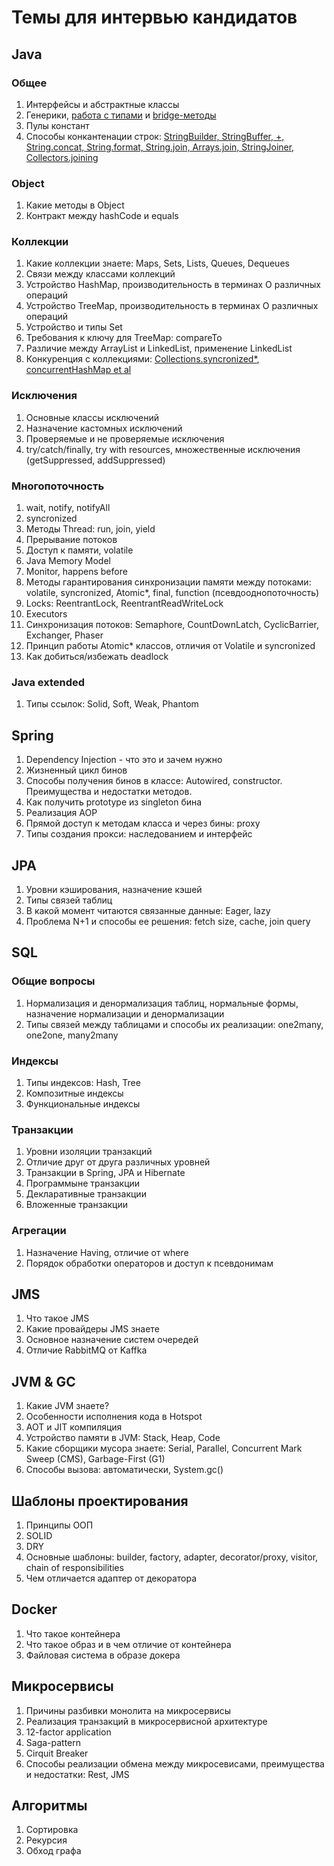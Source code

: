 # Темы для интервью кандидатов

## Java

### Общее
1. Интерфейсы и абстрактные классы
1. Генерики, [работа с типами](https://habr.com/ru/company/sberbank/blog/416413/) и [bridge-методы](https://docs.oracle.com/javase/tutorial/java/generics/bridgeMethods.html)
1. Пулы констант
1. Способы конкантенации строк: [StringBuilder, StringBuffer, +, String.concat, String.format, String.join, Arrays.join, StringJoiner, Collectors.joining](https://www.baeldung.com/java-strings-concatenation)

### Object
1. Какие методы в Object
1. Контракт между hashCode и equals

### Коллекции

1. Какие коллекции знаете: Maps, Sets, Lists, Queues, Dequeues
1. Связи между классами коллекций
1. Устройство HashMap, производительность в терминах O различных операций
1. Устройство TreeMap, производительность в терминах O различных операций
1. Устройство и типы Set
1. Требования к ключу для TreeMap: compareTo
1. Различие между ArrayList и LinkedList, применение LinkedList
1. Конкуренция с коллекциями: [Collections.syncronized*](https://docs.oracle.com/javase/8/docs/api/java/util/Collections.html), [concurrentHashMap et al](https://docs.oracle.com/javase/8/docs/api/java/util/concurrent/package-summary.html)

### Исключения
1. Основные классы исключений
1. Назначение кастомных исключений
1. Проверяемые и не проверяемые исключения
1. try/catch/finally, try with resources, множественные исключения (getSuppressed, addSuppressed)

### Многопоточность
1. wait, notify, notifyAll
1. syncronized
1. Методы Thread: run, join, yield
1. Прерывание потоков
1. Доступ к памяти, volatile
1. Java Memory Model
1. Monitor, happens before
1. Методы гарантирования синхронизации памяти между потоками: volatile, syncronized, Atomic*, final, function (псевдооднопоточность)
1. Locks: ReentrantLock, ReentrantReadWriteLock
1. Executors
1. Синхронизация потоков: Semaphore, CountDownLatch, CyclicBarrier, Exchanger<V>, Phaser
1. Принцип работы Atomic* классов, отличия от Volatile и syncronized
1. Как добиться/избежать deadlock
  
### Java extended
1. Типы ссылок: Solid, Soft, Weak, Phantom

## Spring
1. Dependency Injection - что это и зачем нужно
1. Жизненный цикл бинов
1. Способы получения бинов в классе: Autowired, constructor. Преимущества и недостатки методов.
1. Как получить prototype из singleton бина
1. Реализация AOP
1. Прямой доступ к методам класса и через бины: proxy
1. Типы создания прокси: наследованием и интерфейс

## JPA

1. Уровни кэширования, назначение кэшей
1. Типы связей таблиц
1. В какой момент читаются связанные данные: Eager, lazy
1. Проблема N+1 и способы ее решения: fetch size, cache, join query

## SQL

### Общие вопросы
1. Нормализация и денормализация таблиц, нормальные формы, назначение нормализации и денормализации
1. Типы связей между таблицами и способы их реализации: one2many, one2one, many2many

### Индексы
1. Типы индексов: Hash, Tree
1. Композитные индексы
1. Функциональные индексы

### Транзакции
1. Уровни изоляции транзакций
1. Отличие друг от друга различных уровней
1. Транзакции в Spring, JPA и Hibernate
1. Программыне транзакции
1. Декларативные транзакции
1. Вложенные транзакции

### Агрегации
1. Назначение Having, отличие от where
1. Порядок обработки операторов и доступ к псевдонимам

## JMS
1. Что такое JMS
1. Какие провайдеры JMS знаете
1. Основное назначение систем очередей
1. Отличие RabbitMQ от Kaffka

## JVM & GC
1. Какие JVM знаете?
1. Особенности исполнения кода в Hotspot
1. AOT и JIT компиляция
1. Устройство памяти в JVM: Stack, Heap, Code
1. Какие сборщики мусора знаете: Serial, Parallel, Concurrent Mark Sweep (CMS), Garbage-First (G1)
1. Способы вызова: автоматически, System.gc()

## Шаблоны проектирования
1. Принципы ООП
1. SOLID
1. DRY
1. Основные шаблоны: builder, factory, adapter, decorator/proxy, visitor, chain of responsibilities
1. Чем отличается адаптер от декоратора

## Docker
1. Что такое контейнера
1. Что такое образ и в чем отличие от контейнера
1. Файловая система в образе докера

## Микросервисы
1. Причины разбивки монолита на микросервисы
1. Реализация транзакций в микросервисной архитектуре
1. 12-factor application
1. Saga-pattern
1. Cirquit Breaker
1. Способы реализации обмена между микросевисами, преимущества и недостатки: Rest, JMS

## Алгоритмы
1. Сортировка
1. Рекурсия
1. Обход графа
